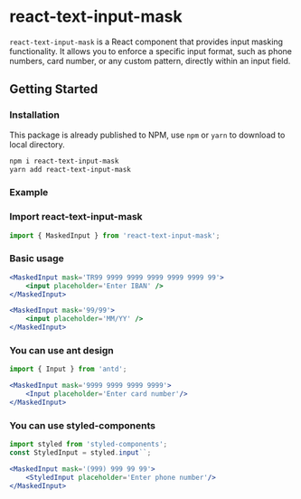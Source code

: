 # react-text-input-mask
`react-text-input-mask` is a React component that provides input masking functionality. It allows you to enforce a specific input format, such as phone numbers, card number, or any custom pattern, directly within an input field.

## Getting Started

### Installation

This package is already published to NPM, use `npm` or `yarn` to download to local directory.

```bash
npm i react-text-input-mask
yarn add react-text-input-mask
```

### Example

### Import react-text-input-mask

```javascript
import { MaskedInput } from 'react-text-input-mask';
```

### Basic usage

```jsx
<MaskedInput mask='TR99 9999 9999 9999 9999 9999 99'>
    <input placeholder='Enter IBAN' />
</MaskedInput>
```

```jsx
<MaskedInput mask='99/99'>
    <input placeholder='MM/YY' />
</MaskedInput>
```
### You can use ant design
```jsx
import { Input } from 'antd';

<MaskedInput mask='9999 9999 9999 9999'>
    <Input placeholder='Enter card number'/>
</MaskedInput>
```
### You can use styled-components
```jsx
import styled from 'styled-components';
const StyledInput = styled.input``;

<MaskedInput mask='(999) 999 99 99'>
    <StyledInput placeholder='Enter phone number'/>
</MaskedInput>
```

